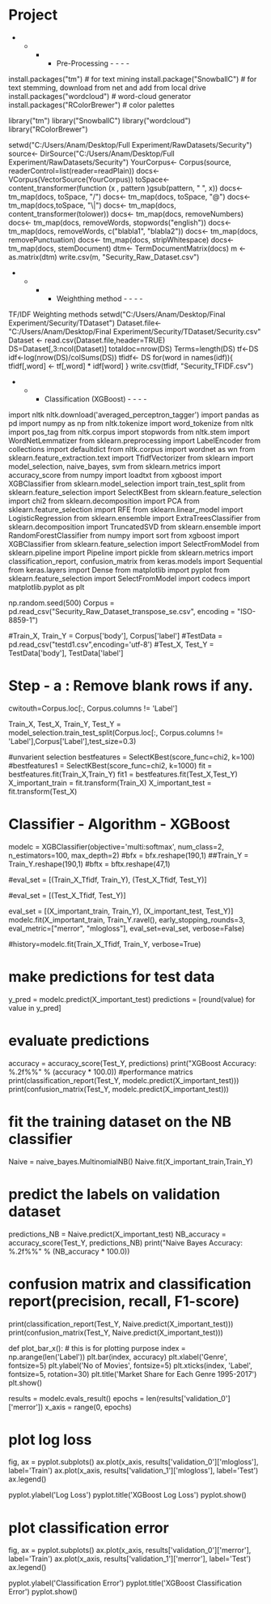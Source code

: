 # Project

 - - - - Pre-Processing - - - - 
 
install.packages("tm") # for text mining 
install.package("SnowballC") # for text stemming, download from net and add from local drive
install.packages("wordcloud") # word-cloud generator 
install.packages("RColorBrewer") # color palettes

library("tm")
library("SnowballC")
library("wordcloud")
library("RColorBrewer")

setwd("C:/Users/Anam/Desktop/Full Experiment/RawDatasets/Security")
source<- DirSource("C:/Users/Anam/Desktop/Full Experiment/RawDatasets/Security")
YourCorpus<- Corpus(source, readerControl=list(reader=readPlain)) 
docs<- VCorpus(VectorSource(YourCorpus))
toSpace<- content_transformer(function (x , pattern )gsub(pattern, " ", x))
docs<- tm_map(docs, toSpace, "/") 
docs<- tm_map(docs, toSpace, "@") 
docs<- tm_map(docs,toSpace, "\\|")
docs<- tm_map(docs, content_transformer(tolower))
docs<- tm_map(docs, removeNumbers) 
docs<- tm_map(docs, removeWords, stopwords("english")) 
docs<- tm_map(docs, removeWords, c("blabla1", "blabla2")) 
docs<- tm_map(docs, removePunctuation) 
docs<- tm_map(docs, stripWhitespace) 
docs<- tm_map(docs, stemDocument)
dtm<- TermDocumentMatrix(docs) 
m <- as.matrix(dtm) 
write.csv(m, "Security_Raw_Dataset.csv")


 - - - - Weighthing method - - - -
 
 TF/IDF Weighting methods
setwd("C:/Users/Anam/Desktop/Final Experiment/Security/TDataset")
Dataset.file<- "C:/Users/Anam/Desktop/Final Experiment/Security/TDataset/Security.csv"
Dataset <- read.csv(Dataset.file,header=TRUE)
DS=Dataset[,3:ncol(Dataset)]
totaldoc=nrow(DS)
Terms=length(DS)
tf<-DS
idf<-log(nrow(DS)/colSums(DS))
tfidf<- DS
for(word in names(idf)){
tfidf[,word] <- tf[,word] * idf[word]
}
write.csv(tfidf, "Security_TFIDF.csv")


- - - Classification (XGBoost) - - - -

import nltk
nltk.download('averaged_perceptron_tagger')
import pandas as pd
import numpy as np
from nltk.tokenize import word_tokenize
from nltk import pos_tag
from nltk.corpus import stopwords
from nltk.stem import WordNetLemmatizer
from sklearn.preprocessing import LabelEncoder
from collections import defaultdict
from nltk.corpus import wordnet as wn
from sklearn.feature_extraction.text import TfidfVectorizer
from sklearn import model_selection, naive_bayes, svm
from sklearn.metrics import accuracy_score
from numpy import loadtxt
from xgboost import XGBClassifier
from sklearn.model_selection import train_test_split
from sklearn.feature_selection import SelectKBest
from sklearn.feature_selection import chi2
from sklearn.decomposition import PCA
from sklearn.feature_selection import RFE
from sklearn.linear_model import LogisticRegression
from sklearn.ensemble import ExtraTreesClassifier
from sklearn.decomposition import TruncatedSVD
from sklearn.ensemble import RandomForestClassifier
from numpy import sort
from xgboost import XGBClassifier
from sklearn.feature_selection import SelectFromModel
from sklearn.pipeline import Pipeline
import pickle
from sklearn.metrics import classification_report, confusion_matrix
from keras.models import Sequential
from keras.layers import Dense
from matplotlib import pyplot
from sklearn.feature_selection import SelectFromModel
import codecs
import matplotlib.pyplot as plt

np.random.seed(500)
Corpus = pd.read_csv("Security_Raw_Dataset_transpose_se.csv", encoding = "ISO-8859-1")

#Train_X, Train_Y = Corpus['body'], Corpus['label']
#TestData = pd.read_csv("testd1.csv",encoding='utf-8')
#Test_X, Test_Y = TestData['body'], TestData['label']

# Step - a : Remove blank rows if any.
cwitouth=Corpus.loc[:, Corpus.columns != 'Label']

Train_X, Test_X, Train_Y, Test_Y = model_selection.train_test_split(Corpus.loc[:, Corpus.columns != 'Label'],Corpus['Label'],test_size=0.3)

#unvarient selection
bestfeatures = SelectKBest(score_func=chi2, k=100)
#bestfeatures1 = SelectKBest(score_func=chi2, k=1000)
fit = bestfeatures.fit(Train_X,Train_Y)
fit1 = bestfeatures.fit(Test_X,Test_Y)
X_important_train = fit.transform(Train_X)
X_important_test = fit.transform(Test_X)

# Classifier - Algorithm - XGBoost
modelc = XGBClassifier(objective='multi:softmax',
                      num_class=2,
                      n_estimators=100,
                      max_depth=2)
#bfx = bfx.reshape(190,1)
##Train_Y = Train_Y.reshape(190,1)
#bftx = bftx.reshape(47,1)

#eval_set = [(Train_X_Tfidf, Train_Y), (Test_X_Tfidf, Test_Y)]

#eval_set = [(Test_X_Tfidf, Test_Y)]

eval_set = [(X_important_train, Train_Y), (X_important_test, Test_Y)]
modelc.fit(X_important_train, Train_Y.ravel(), early_stopping_rounds=3, eval_metric=["merror", "mlogloss"], eval_set=eval_set, verbose=False)

#history=modelc.fit(Train_X_Tfidf, Train_Y, verbose=True)
# make predictions for test data
y_pred = modelc.predict(X_important_test)
predictions = [round(value) for value in y_pred]

# evaluate predictions
accuracy = accuracy_score(Test_Y, predictions)
print("XGBoost Accuracy: %.2f%%" % (accuracy * 100.0))
#performance matrics
print(classification_report(Test_Y, modelc.predict(X_important_test)))
print(confusion_matrix(Test_Y, modelc.predict(X_important_test)))


# fit the training dataset on the NB classifier
Naive = naive_bayes.MultinomialNB()
Naive.fit(X_important_train,Train_Y)
# predict the labels on validation dataset
predictions_NB = Naive.predict(X_important_test)
NB_accuracy = accuracy_score(Test_Y, predictions_NB)
print("Naive Bayes Accuracy: %.2f%%" % (NB_accuracy * 100.0))
# confusion matrix and classification report(precision, recall, F1-score)
print(classification_report(Test_Y, Naive.predict(X_important_test)))
print(confusion_matrix(Test_Y, Naive.predict(X_important_test)))

def plot_bar_x():
    # this is for plotting purpose
    index = np.arange(len('Label'))
    plt.bar(index, accuracy)
    plt.xlabel('Genre', fontsize=5)
    plt.ylabel('No of Movies', fontsize=5)
    plt.xticks(index, 'Label', fontsize=5, rotation=30)
    plt.title('Market Share for Each Genre 1995-2017')
    plt.show()


results = modelc.evals_result()
epochs = len(results['validation_0']['merror'])
x_axis = range(0, epochs)

# plot log loss
fig, ax = pyplot.subplots()
ax.plot(x_axis, results['validation_0']['mlogloss'], label='Train')
ax.plot(x_axis, results['validation_1']['mlogloss'], label='Test')
ax.legend()

pyplot.ylabel('Log Loss')
pyplot.title('XGBoost Log Loss')
pyplot.show()


# plot classification error
fig, ax = pyplot.subplots()
ax.plot(x_axis, results['validation_0']['merror'], label='Train')
ax.plot(x_axis, results['validation_1']['merror'], label='Test')
ax.legend()

pyplot.ylabel('Classification Error')
pyplot.title('XGBoost Classification Error')
pyplot.show()
 
